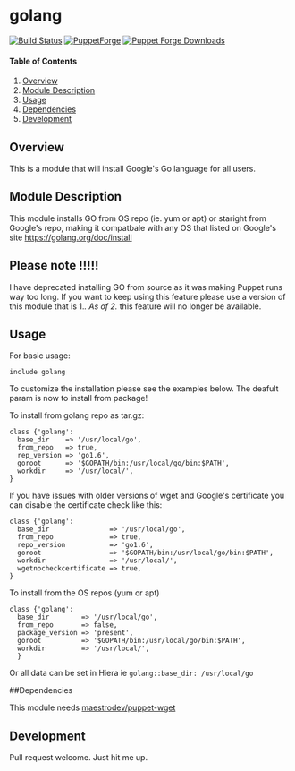 # golang 

[![Build Status](https://travis-ci.org/scotty-c/puppet-golang.svg?branch=master)](https://travis-ci.org/scotty-c/puppet-golang) [![PuppetForge](http://img.shields.io/puppetforge/v/scottyc/golang.svg)](https://forge.puppetlabs.com/scottyc/golang) [![Puppet Forge Downloads](http://img.shields.io/puppetforge/dt/scottyc/golang.svg)](https://forge.puppetlabs.com/scottyc/golang)

#### Table of Contents

1. [Overview](#overview)
2. [Module Description](#module-description)
3. [Usage](#usage)
4. [Dependencies](#dependencies) 
5. [Development](#development)

## Overview

This is a module that will install Google's Go language for all users.

## Module Description

This module installs GO from OS repo (ie. yum or apt) or staright from Google's repo, making it compatbale with any OS that listed on Google's site https://golang.org/doc/install
## Please note !!!!!
I have deprecated installing GO from source as it was making Puppet runs way too long. If you want to keep using this feature please use a version of this module that is 1.*. 
As of 2.* this feature will no longer be available.


## Usage
For basic usage:
```
include golang
```
To customize the installation please see the examples below. The deafult param is now to install from package!

To install from golang repo as tar.gz:

```puppet
class {'golang':
  base_dir    => '/usr/local/go',
  from_repo   => true,
  rep_version => 'go1.6',
  goroot      => '$GOPATH/bin:/usr/local/go/bin:$PATH',
  workdir     => '/usr/local/',
}
```

If you have issues with older versions of wget and Google's certificate you can disable the certificate check like this:

```puppet
class {'golang':
  base_dir               => '/usr/local/go',
  from_repo              => true,
  repo_version           => 'go1.6',
  goroot                 => '$GOPATH/bin:/usr/local/go/bin:$PATH',
  workdir                => '/usr/local/',
  wgetnocheckcertificate => true,
}
```

To install from the OS repos (yum or apt)

```puppet
class {'golang':
  base_dir        => '/usr/local/go',
  from_repo       => false,
  package_version => 'present',
  goroot          => '$GOPATH/bin:/usr/local/go/bin:$PATH',
  workdir         => '/usr/local/',
  }
```

Or all data can be set in Hiera ie ```golang::base_dir: /usr/local/go ```

##Dependencies

This module needs [maestrodev/puppet-wget](https://github.com/maestrodev/puppet-wget)

## Development

Pull request welcome. Just hit me up.
